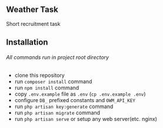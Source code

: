 ## Weather Task

Short recruitment task

## Installation

###### All commands run in project root directory

- clone this repository
- run `composer install` command
- run `npm install` command
- copy `.env.example` file as `.env` (`cp .env.example .env`)
- configure `DB_` prefixed constants and `OWM_API_KEY`
- run `php artisan key:generate` command
- run `php artisan migrate` command
- run `php artisan serve` or setup any web server(etc. nginx)

